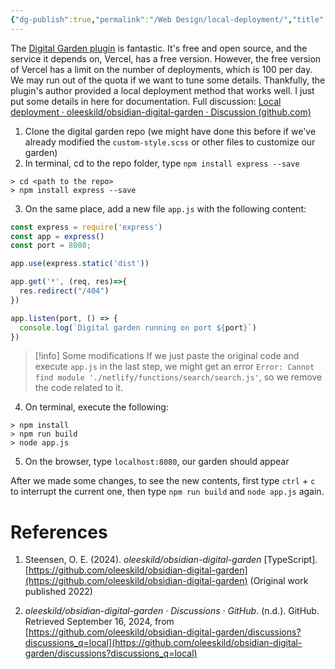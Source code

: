 ```yaml
---
{"dg-publish":true,"permalink":"/Web Design/local-deployment/","title":"Local deployment of digital garden","noteIcon":"1","created":"2024-09-17T01:14:59.200+08:00","updated":"2024-09-17T01:54:37.762+08:00"}
---
```



The [Digital Garden plugin](https://github.com/oleeskild/obsidian-digital-garden) is fantastic. It's free and open source, and the service it depends on, Vercel, has a free version.
However, the free version of Vercel has a limit on the number of deployments, which is 100 per day. We may run out of the quota if we want to tune some details.
Thankfully, the plugin's author provided a local deployment method that works well.
I just put some details in here for documentation.
Full discussion: [Local deployment · oleeskild/obsidian-digital-garden · Discussion (github.com)](https://github.com/oleeskild/obsidian-digital-garden/discussions/160)

1. Clone the digital garden repo (we might have done this before if we've already modified the `custom-style.scss` or other files to customize our garden)
2. In terminal, cd to the repo folder, type `npm install express --save`
```shell ln:false
> cd <path to the repo>
> npm install express --save
```

3. On the same place, add a new file `app.js` with the following content:
```js
const express = require('express')
const app = express()
const port = 8080; 

app.use(express.static('dist'))

app.get('*', (req, res)=>{
  res.redirect("/404")
})

app.listen(port, () => {
  console.log(`Digital garden running on port ${port}`)
})   
```

> [!info] Some modifications
> If we just paste the original code and execute `app.js` in the last step, we might get an error `Error: Cannot find module './netlify/functions/search/search.js'`, so we remove the code related to it.

4. On terminal, execute the following:
```shell ln:false
> npm install
> npm run build
> node app.js
```

5. On the browser, type `localhost:8080`, our garden should appear

After we made some changes, to see the new contents, first type `ctrl` + `c` to interrupt the current one, then type `npm run build` and `node app.js` again.

# References

1. Steensen, O. E. (2024). _oleeskild/obsidian-digital-garden_ [TypeScript]. [https://github.com/oleeskild/obsidian-digital-garden](https://github.com/oleeskild/obsidian-digital-garden) (Original work published 2022)

2. _oleeskild/obsidian-digital-garden · Discussions · GitHub_. (n.d.). GitHub. Retrieved September 16, 2024, from [https://github.com/oleeskild/obsidian-digital-garden/discussions?discussions_q=local](https://github.com/oleeskild/obsidian-digital-garden/discussions?discussions_q=local)
